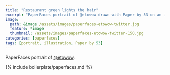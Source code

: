 ```yaml
---
title: "Restaurant green lights the hair"
excerpt: "PaperFaces portrait of @etowow drawn with Paper by 53 on an iPad."
image: 
  path: &image /assets/images/paperfaces-etowow-twitter.jpg 
  feature: *image
  thumbnail: /assets/images/paperfaces-etowow-twitter-150.jpg
categories: [paperfaces]
tags: [portrait, illustration, Paper by 53]
---
```


PaperFaces portrait of [@etowow](https://twitter.com/etowow).

{% include boilerplate/paperfaces.md %}
